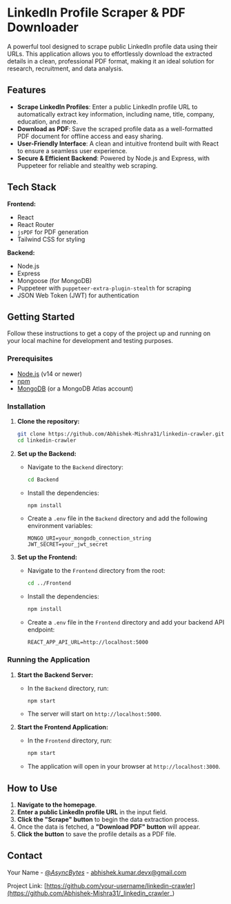 # LinkedIn Profile Scraper & PDF Downloader

A powerful tool designed to scrape public LinkedIn profile data using their URLs. This application allows you to effortlessly download the extracted details in a clean, professional PDF format, making it an ideal solution for research, recruitment, and data analysis.

## Features

- **Scrape LinkedIn Profiles**: Enter a public LinkedIn profile URL to automatically extract key information, including name, title, company, education, and more.
- **Download as PDF**: Save the scraped profile data as a well-formatted PDF document for offline access and easy sharing.
- **User-Friendly Interface**: A clean and intuitive frontend built with React to ensure a seamless user experience.
- **Secure & Efficient Backend**: Powered by Node.js and Express, with Puppeteer for reliable and stealthy web scraping.

## Tech Stack

**Frontend:**
- React
- React Router
- `jsPDF` for PDF generation
- Tailwind CSS for styling

**Backend:**
- Node.js
- Express
- Mongoose (for MongoDB)
- Puppeteer with `puppeteer-extra-plugin-stealth` for scraping
- JSON Web Token (JWT) for authentication

## Getting Started

Follow these instructions to get a copy of the project up and running on your local machine for development and testing purposes.

### Prerequisites

- [Node.js](https://nodejs.org/en/) (v14 or newer)
- [npm](https://www.npmjs.com/)
- [MongoDB](https://www.mongodb.com/try/download/community) (or a MongoDB Atlas account)

### Installation

1. **Clone the repository:**
   ```sh
   git clone https://github.com/Abhishek-Mishra31/linkedin-crawler.git
   cd linkedin-crawler
   ```

2. **Set up the Backend:**
   - Navigate to the `Backend` directory:
     ```sh
     cd Backend
     ```
   - Install the dependencies:
     ```sh
     npm install
     ```
   - Create a `.env` file in the `Backend` directory and add the following environment variables:
     ```env
     MONGO_URI=your_mongodb_connection_string
     JWT_SECRET=your_jwt_secret
     ```

3. **Set up the Frontend:**
   - Navigate to the `Frontend` directory from the root:
     ```sh
     cd ../Frontend
     ```
   - Install the dependencies:
     ```sh
     npm install
     ```
   - Create a `.env` file in the `Frontend` directory and add your backend API endpoint:
     ```env
     REACT_APP_API_URL=http://localhost:5000
     ```

### Running the Application

1. **Start the Backend Server:**
   - In the `Backend` directory, run:
     ```sh
     npm start
     ```
   - The server will start on `http://localhost:5000`.

2. **Start the Frontend Application:**
   - In the `Frontend` directory, run:
     ```sh
     npm start
     ```
   - The application will open in your browser at `http://localhost:3000`.

## How to Use

1. **Navigate to the homepage**.
2. **Enter a public LinkedIn profile URL** in the input field.
3. **Click the "Scrape" button** to begin the data extraction process.
4. Once the data is fetched, a **"Download PDF" button** will appear.
5. **Click the button** to save the profile details as a PDF file.

## Contact

Your Name - [@_AsyncBytes_](https://x.com/_AsyncBytes_) - abhishek.kumar.devx@gmail.com

Project Link: [https://github.com/your-username/linkedin-crawler](https://github.com/Abhishek-Mishra31/_linkedin_crawler_)
